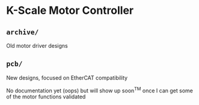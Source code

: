 # K-Scale Motor Controller

## `archive/`
Old motor driver designs

## `pcb/`
New designs, focused on EtherCAT compatibility

No documentation yet (oops) but will show up soon<sup>TM</sup> once I can get some of the motor functions validated
